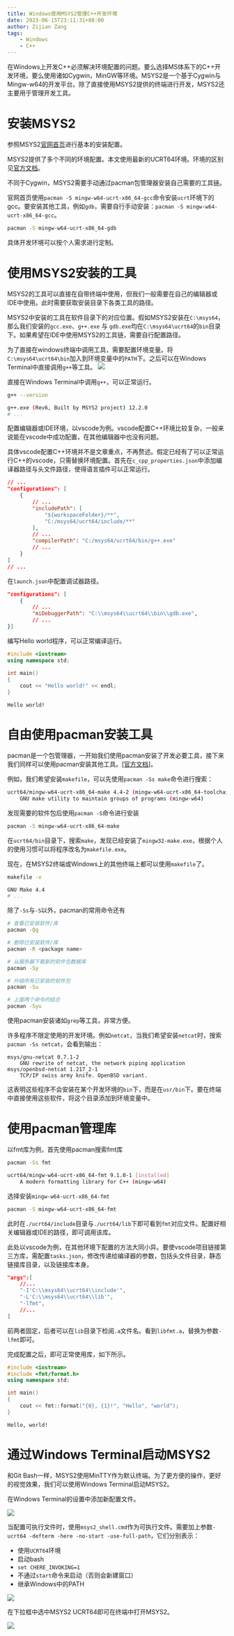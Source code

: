 ```yaml
---
title: Windows使用MSYS2管理C++开发环境
date: 2023-06-15T23:11:31+08:00
author: Zijian Zang
tags: 
    - Windows
    - C++
---
```


在Windows上开发C\+\+必须解决环境配置的问题。要么选择MS体系下的C\+\+开发环境，要么使用诸如Cygwin，MinGW等环境。MSYS2是一个基于Cygwin与Mingw-w64的开发平台。除了直接使用MSYS2提供的终端进行开发，MSYS2还主要用于管理开发工具。
<!--more-->
# 安装MSYS2
参照MSYS2[官网首页](https://www.msys2.org/)进行基本的安装配置。

MSYS2提供了多个不同的环境配置。本文使用最新的UCRT64环境。环境的区别见[官方文档](https://www.msys2.org/docs/environments/)。

不同于Cygwin，MSYS2需要手动通过pacman包管理器安装自己需要的工具链。

官网首页使用`pacman -S mingw-w64-ucrt-x86_64-gcc`命令安装`ucrt`环境下的gcc。要安装其他工具，例如`gdb`，需要自行手动安装：`pacman -S mingw-w64-ucrt-x86_64-gcc`。
```bash
pacman -S mingw-w64-ucrt-x86_64-gdb
```

具体开发环境可以按个人需求进行定制。

# 使用MSYS2安装的工具
MSYS2的工具可以直接在自带终端中使用，但我们一般需要在自己的编辑器或IDE中使用。此时需要获取安装目录下各类工具的路径。

MSYS2中安装的工具在软件目录下的对应位置。假如MSYS2安装在`C:\msys64`，那么我们安装的`gcc.exe`、`g++.exe` 与 `gdb.exe`均在`C:\msys64\ucrt64`的`bin`目录下。如果希望在IDE中使用MSYS2的工具链，需要自行配置路径。

为了直接在windows终端中调用工具，需要配置环境变量。将`C:\msys64\ucrt64\bin`加入到环境变量中的`PATH`下。之后可以在Windows Terminal中直接调用`g++`等工具。
![](images/Snipaste_2023-01-08_23-53-48.png)

直接在Windows Terminal中调用`g++`，可以正常运行。
```bash
g++ --version
```
```bash
g++.exe (Rev6, Built by MSYS2 project) 12.2.0
# ...
```

配置编辑器或IDE环境，以vscode为例。vscode配置C++环境比较复杂，一般来说能在vscode中成功配置，在其他编辑器中也没有问题。

具体vscode配置C\+\+环境并不是文章重点，不再赘述。假定已经有了可以正常运行C\+\+的vscode，只需替换环境配置。首先在`c_cpp_properties.json`中添加编译器路径与头文件路径，使得语言插件可以正常运行。

```json
// ...
"configurations": [
    {
        // ...
        "includePath": [
            "${workspaceFolder}/**",
            "C:/msys64/ucrt64/include/**"
        ],
        // ...
        "compilerPath": "C:/msys64/ucrt64/bin/g++.exe"
        // ...
    }
]
// ...
```

在`launch.json`中配置调试器路径。
```json
"configurations": [
    {
        // ...
        "miDebuggerPath": "C:\\msys64\\ucrt64\\bin\\gdb.exe", 
        // ...
}]
```

编写Hello world程序，可以正常编译运行。

```C++
#include <iostream>
using namespace std;

int main()
{
    cout << "Hello world!" << endl;
}
```
```
Hello world!
```
# 自由使用pacman安装工具
pacman是一个包管理器，一开始我们使用pacman安装了开发必要工具，接下来我们同样可以使用pacman安装其他工具。[[官方文档](https://www.msys2.org/docs/package-management/)]。


例如，我们希望安装`makefile`，可以先使用`pacman -Ss make`命令进行搜索：
```bash
ucrt64/mingw-w64-ucrt-x86_64-make 4.4-2 (mingw-w64-ucrt-x86_64-toolchain)
    GNU make utility to maintain groups of programs (mingw-w64)
```
发现需要的软件包后使用`pacman -S`命令进行安装
```bash
pacman -S mingw-w64-ucrt-x86_64-make
```

在`ucrt64/bin`目录下，搜索`make`，发现已经安装了`mingw32-make.exe`，根据个人的使用习惯可以将程序改名为`makefile.exe`。

现在，在MSYS2终端或Windows上的其他终端上都可以使用`makefile`了。
```bash
makefile -v
```
```bash
GNU Make 4.4
# ...
```
除了`-Ss`与`-S`以外，pacman的常用命令还有
```bash
# 查看已安装软件/库
pacman -Qg

# 删除已安装软件/库
pacman -R <package name>

# 从服务器下载新的软件包数据库
pacman -Sy 

# 升级所有已安装的软件包
pacman -Su

# 上面两个命令的结合
pacman -Syu
```

使用pacman安装诸如`grep`等工具，非常方便。

许多程序不限定使用的开发环境。例如`netcat`，当我们希望安装`netcat`时，搜索`pacman -Ss netcat`，会看到输出：
```
msys/gnu-netcat 0.7.1-2
    GNU rewrite of netcat, the network piping application
msys/openbsd-netcat 1.217_2-1
    TCP/IP swiss army knife. OpenBSD variant.
```
这表明这些程序不会安装在某个开发环境的`bin`下，而是在`usr/bin`下。要在终端中直接使用这些软件，将这个目录添加到环境变量中。
# 使用pacman管理库
以fmt库为例，首先使用pacman搜索fmt库
```bash
pacman -Ss fmt
```
```bash
ucrt64/mingw-w64-ucrt-x86_64-fmt 9.1.0-1 [installed]
    A modern formatting library for C++ (mingw-w64)
```
选择安装`mingw-w64-ucrt-x86_64-fmt`
```bash
pacman -S mingw-w64-ucrt-x86_64-fmt
```
此时在`./ucrt64/include`目录与`./ucrt64/lib`下即可看到`fmt`对应文件。配置好相关编辑器或IDE的路径，即可调用该库。

此处以vscode为例，在其他环境下配置的方法大同小异。要使vscode项目链接第三方库，需配置`tasks.json`，修改传递给编译器的参数，包括头文件目录，静态链接库目录，以及链接库本身。
```json
"args":[
    //...
    "-I'C:\\msys64\\ucrt64\\include'",
    "-L'C:\\msys64\\ucrt64\\lib'",
    "-lfmt",
    //...
]
```

前两者固定，后者可以在`lib`目录下检阅`.a`文件名。看到`libfmt.a`，替换为参数`-lfmt`即可。

完成配置之后，即可正常使用库，如下所示。
```c++
#include <iostream>
#include <fmt/format.h>
using namespace std;

int main()
{
    cout << fmt::format("{0}, {1}!", "Hello", "world");
}
```
```
Hello, world!
```

# 通过Windows Terminal启动MSYS2
和Git Bash一样，MSYS2使用MinTTY作为默认终端。为了更方便的操作，更好的视觉效果，我们可以使用Windows Terminal启动MSYS2。

在Windows Terminal的设置中添加新配置文件。

![](images/Snipaste_2023-01-09_00-09-44.png)

当配置可执行文件时，使用`msys2_shell.cmd`作为可执行文件。需要加上参数`-ucrt64 -defterm -here -no-start -use-full-path`，它们分别表示：
* 使用`UCRT64`环境
* 启动bash
* `set CHERE_INVOKING=1`
* 不通过`start`命令来启动（否则会新建窗口）
* 继承Windows中的PATH

![](images/Snipaste_2023-01-09_00-11-37.png)

在下拉框中选中MSYS2 UCRT64即可在终端中打开MSYS2。

![](images/Snipaste_2023-01-09_00-14-23.png)
